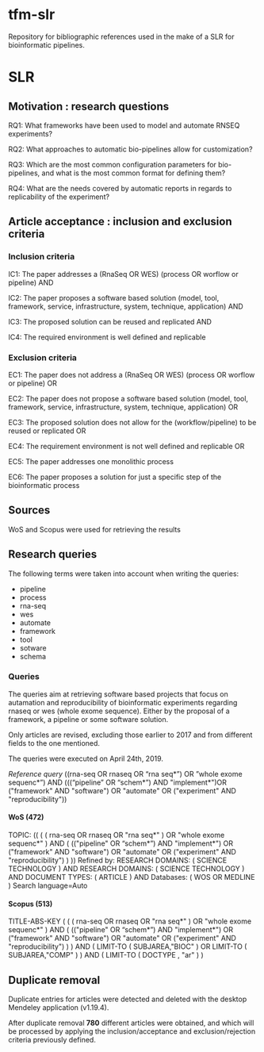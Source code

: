# tfm-slr
Repository for bibliographic references used in the make of a SLR for bioinformatic pipelines.


# SLR
## Motivation : research questions  
RQ1: What frameworks have been used to model and automate RNSEQ experiments?

RQ2: What approaches to automatic bio-pipelines allow for customization?

RQ3: Which are the most common configuration parameters for bio-pipelines, and what is the 
most common format for defining them?

RQ4: What are the needs covered by automatic reports in regards to replicability of the 
experiment?

## Article acceptance : inclusion and exclusion criteria
### Inclusion criteria
IC1: The paper addresses a (RnaSeq OR WES) (process OR worflow or pipeline) AND

IC2: The paper proposes a software based solution (model, tool, framework, service, 
infrastructure, system, technique, application) AND

IC3: The proposed solution can be reused and replicated AND

IC4: The required environment is well defined and replicable 

### Exclusion criteria
EC1: The paper does not address a (RnaSeq OR WES) (process OR worflow or pipeline) OR

EC2: The paper does not propose a software based solution (model, tool, framework, service, 
infrastructure, system, technique, application) OR

EC3: The proposed solution does not allow for the (workflow/pipeline) to be reused or replicated OR

EC4: The requirement environment is not well defined and replicable OR

EC5: The paper addresses one monolithic process

EC6: The paper proposes a solution for just a specific step of the bioinformatic process

## Sources
WoS and Scopus were used for retrieving the results

## Research queries
The following terms were taken into account when writing the queries:

+ pipeline
+ process
+ rna-seq
+ wes
+ automate
+ framework
+ tool
+ sotware
+ schema

### Queries
The queries aim at retrieving software based projects that focus on autamation and reproducibility of bioinformatic experiments regarding rnaseq or wes (whole exome sequence). Either by the proposal of a framework, a pipeline or some software solution.

Only articles are revised, excluding those earlier to 2017 and from different fields to the one mentioned.

The queries were executed on April 24th, 2019.

_Reference query_
((rna-seq OR rnaseq OR “rna seq*”) OR ”whole exome sequenc*”) AND (((“pipeline” OR “schem*”) AND "implement*")OR ("framework" AND "software") OR "automate" OR ("experiment" AND "reproducibility"))

#### WoS (472)
TOPIC: (( ( ( rna-seq OR rnaseq OR "rna seq*" ) OR "whole exome sequenc*" ) AND ( (("pipeline" OR “schem*”) AND "implement*") OR ("framework" AND "software") OR "automate" OR ("experiment" AND "reproducibility") ) ))
Refined by: RESEARCH DOMAINS: ( SCIENCE TECHNOLOGY ) AND RESEARCH DOMAINS: ( SCIENCE TECHNOLOGY ) AND DOCUMENT TYPES: ( ARTICLE ) AND Databases: ( WOS OR MEDLINE )
Search language=Auto  

#### Scopus (513)
TITLE-ABS-KEY ( ( ( rna-seq OR rnaseq OR "rna seq*" ) OR "whole exome sequenc*" ) 
AND ( (("pipeline" OR “schem*”) AND "implement*")
    OR ("framework" AND "software") 
OR "automate" 
OR ("experiment" AND "reproducibility") ) ) 
AND ( LIMIT-TO ( SUBJAREA,"BIOC" ) 
OR LIMIT-TO ( SUBJAREA,"COMP" ) ) 
AND  ( LIMIT-TO ( DOCTYPE ,  "ar" ) ) 

## Duplicate removal
Duplicate entries for articles were detected and deleted with the desktop Mendeley application (v1.19.4).

After duplicate removal __780__ different articles were obtained, and which will be processed by applying the inclusion/acceptance and 
exclusion/rejection criteria previously defined. 
